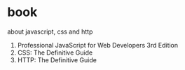 # book
about javascript, css and http

1. Professional JavaScript for Web Developers 3rd Edition
2. CSS: The Definitive Guide
3. HTTP: The Definitive Guide